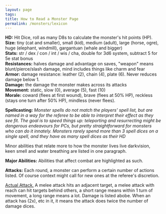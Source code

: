 ```yaml
---
layout: page
tags: 
title: How to Read a Monster Page
permalink: /monsters/lexicon
---
```


**HD:** Hit Dice, roll as many D8s to calculate the monster's hit points (HP). <br>
**Size:** tiny (cat and smaller), small (kid), medium (adult), large (horse, ogre), huge (elephant, windmill), gargantuan (whale and bigger) <br>
**Stats:** str / dex / con / int / wis / cha, double for 3d6 system, subtract 5 for 5e stat bonus <br>
**Resistances:** halves damage and advantage on saves, "weapon" means blunt/pierce/slash damage, mind includes things like charm and fear <br>
**Armor:** damage resistance: leather (2), chain (4), plate (6). Never reduces damage below 1.<br>
**Damage:** the damage the monster makes across its attacks <br>
**Movement:** static, slow (0), average (5), fast (10) <br>
**Morale:** coward (flees at first wound), brave (flees at 50% HP), reckless (stays one turn after 50% HP), mindless (never flees).  <br>

**Spellcasting:** *Monster spells do not match the players' spell list, but are named in a way for the referee to be able to interpret their effect as they see fit. The goal is to speed things up: teleporting and resurrecting might be dangerous endeavours for PCs, but pretty straightforward for monsters who can do it innately.
Monsters rarely spend more than 3 spell dices on a single spell, and they have as many spell dices as their HD* 

Minor abilities that relate more to how the monster lives live darkvision, keen smell and water breathing are listed in one paragraph.

**Major Abilities:** Abilities that affect combat are highlighted as such.

**Attacks:** Each round, a monster can perform a certain number of actions listed. Of course context might call for new ones at the referee's discretion.

<ins>Actual Attack.</ins> A melee attack hits an adjacent target, a melee attack with reach can hit targets behind others, a short range means within 1 turn of movement, a long range means a lot.
Damage is listed abobe. When an attack has (2x), etc in it, it means the attack does twice the number of damage dices.
